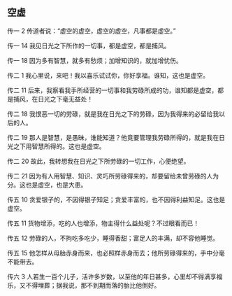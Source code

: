 ## 空虚

传一 2 传道者说：“虚空的虚空，虚空的虚空，凡事都是虚空。”

传一 14 我见日光之下所作的一切事，都是虚空，都是捕风。

传一 18 因为多有智慧，就多有愁烦；加增知识的，就加增忧伤。

传二 1 我心里说，来吧！我以喜乐试试你，你好享福。谁知，这也是虚空。

传二 11 后来，我察看我手所经营的一切事和我劳碌所成的功，谁知都是虚空，都是捕风，在日光之下毫无益处！

传二 18 我恨恶一切的劳碌，就是我在日光之下的劳碌，因为我得来的必留给我以后的人。

传二 19 那人是智慧，是愚昧，谁能知道？他竟要管理我劳碌所得的，就是我在日光之下用智慧所得的。这也是虚空。

传二 20 故此，我转想我在日光之下所劳碌的一切工作，心便绝望。

传二 21 因为有人用智慧、知识、灵巧所劳碌得来的，却要留给未曾劳碌的人为分。这也是虚空，也是大患。

传五 10 贪爱银子的，不因得银子知足；贪爱丰富的，也不因得利益知足。这也是虚空。

传五 11 货物增添，吃的人也增添，物主得什么益处呢？不过眼看而已！

传五 12 劳碌的人，不拘吃多吃少，睡得香甜；富足人的丰满，却不容他睡觉。

传五 15 他怎样从母胎赤身而来，也必照样赤身而去；他所劳碌得来的，手中分毫不能带去。

传六 3 人若生一百个儿子，活许多岁数，以至他的年日甚多，心里却不得满享福乐，又不得埋葬；据我说，那不到期而落的胎比他倒好。



